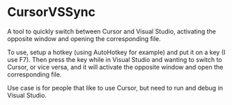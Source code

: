 # CursorVSSync
A tool to quickly switch between Cursor and Visual Studio, activating the opposite window and opening the corresponding file.

To use, setup a hotkey (using AutoHotkey for example) and put it on a key (I use F7).  Then press the key while in Visual Studio and wanting to switch to Cursor, or vice versa, and it will activate the opposite window and open the corresponding file.

Use case is for people that like to use Cursor, but need to run and debug in Visual Studio.